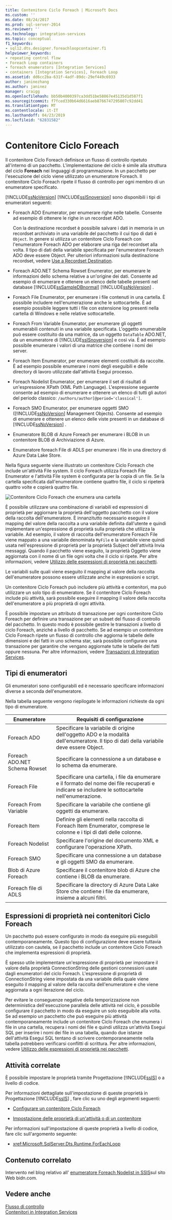 ```yaml
---
title: Contenitore Ciclo Foreach | Microsoft Docs
ms.custom: ''
ms.date: 08/24/2017
ms.prod: sql-server-2014
ms.reviewer: ''
ms.technology: integration-services
ms.topic: conceptual
f1_keywords:
- sql12.dts.designer.foreachloopcontainer.f1
helpviewer_keywords:
- repeating control flow
- Foreach Loop containers
- foreach enumerators [Integration Services]
- containers [Integration Services], Foreach Loop
ms.assetid: dd6cc2ba-631f-4adf-89dc-29ef449c6933
author: janinezhang
ms.author: janinez
manager: craigg
ms.openlocfilehash: bb50b4000397ca3dd51be58867e45135d1d587f1
ms.sourcegitcommit: f7fced330b64d6616aeb8766747295807c92dd41
ms.translationtype: MT
ms.contentlocale: it-IT
ms.lasthandoff: 04/23/2019
ms.locfileid: "62831582"
---
```

# <a name="foreach-loop-container"></a>Contenitore Ciclo Foreach
  Il contenitore Ciclo Foreach definisce un flusso di controllo ripetuto all'interno di un pacchetto. L'implementazione del ciclo è simile alla struttura del ciclo **Foreach** nei linguaggi di programmazione. In un pacchetto per l'esecuzione del ciclo viene utilizzato un enumeratore Foreach.  Il contenitore Ciclo Foreach ripete il flusso di controllo per ogni membro di un enumeratore specificato.  
  
 [!INCLUDE[ssNoVersion](../../../includes/ssnoversion-md.md)] [!INCLUDE[ssISnoversion](../../../includes/ssisnoversion-md.md)] sono disponibili i tipi di enumeratori seguenti:  
  
-   Foreach ADO Enumerator, per enumerare righe nelle tabelle. Consente ad esempio di ottenere le righe in un recordset ADO.  
  
     Con la destinazione recordset è possibile salvare i dati in memoria in un recordset archiviato in una variabile del pacchetto il cui tipo di dati è `Object`. In genere si utilizza un contenitore Ciclo Foreach con l'enumeratore Foreach ADO per elaborare una riga del recordset alla volta. Il tipo di dati della variabile specificata per l'enumeratore Foreach ADO deve essere Object. Per ulteriori informazioni sulla destinazione recordset, vedere [Use a Recordset Destination](../data-flow/recordset-destination.md).  
  
-   Foreach ADO.NET Schema Rowset Enumerator, per enumerare le informazioni dello schema relative a un'origine dei dati. Consente ad esempio di enumerare e ottenere un elenco delle tabelle presenti nel database [!INCLUDE[ssSampleDBnormal](../../includes/sssampledbnormal-md.md)] [!INCLUDE[ssNoVersion](../../../includes/ssnoversion-md.md)] .  
  
-   Foreach File Enumerator, per enumerare i file contenuti in una cartella. È possibile includere nell'enumerazione anche le sottocartelle. È ad esempio possibile leggere tutti i file con estensione log presenti nella cartella di Windows e nelle relative sottocartelle.  
  
-   Foreach From Variable Enumerator, per enumerare gli oggetti enumerabili contenuti in una variabile specificata. L'oggetto enumerabile può essere costituito da una matrice, da un oggetto `DataTable` ADO.NET, da un enumeratore di [!INCLUDE[ssISnoversion](../../../includes/ssisnoversion-md.md)] e così via. È ad esempio possibile enumerare i valori di una matrice che contiene i nomi dei server.  
  
-   Foreach Item Enumerator, per enumerare elementi costituiti da raccolte. È ad esempio possibile enumerare i nomi degli eseguibili e delle directory di lavoro utilizzate dall'attività Esegui processo.  
  
-   Foreach Nodelist Enumerator, per enumerare il set di risultati di un'espressione XPath (XML Path Language). L'espressione seguente consente ad esempio di enumerare e ottenere un elenco di tutti gli autori del periodo classico: `/authors/author[@period='classical']`.  
  
-   Foreach SMO Enumerator, per enumerare oggetti SMO ([!INCLUDE[ssNoVersion](../../../includes/ssnoversion-md.md)] Management Objects). Consente ad esempio di enumerare e ottenere un elenco delle viste presenti in un database di [!INCLUDE[ssNoVersion](../../../includes/ssnoversion-md.md)] .  
  
-   Enumeratore BLOB di Azure Foreach per enumerare i BLOB in un contenitore BLOB di Archiviazione di Azure.  
  
-   Enumeratore foreach File di ADLS per enumerare i file in una directory di Azure Data Lake Store.
  
 Nella figura seguente viene illustrato un contenitore Ciclo Foreach che include un'attività File system. Il ciclo Foreach utilizza Foreach File Enumerator e l'attività File system è configurata per la copia di un file. Se la cartella specificata dall'enumeratore contiene quattro file, il ciclo si ripeterà quattro volte e copierà quattro file.  
  
 ![Contenitore Ciclo Foreach che enumera una cartella](../media/ssis-foreachloop.gif "Contenitore Ciclo Foreach che enumera una cartella")  
  
 È possibile utilizzare una combinazione di variabili ed espressioni di proprietà per aggiornare la proprietà dell'oggetto pacchetto con il valore della raccolta dell'enumeratore. È innanzitutto necessario eseguire il mapping del valore della raccolta a una variabile definita dall'utente e quindi implementare un'espressione di proprietà sulla proprietà che utilizza la variabile. Ad esempio, il valore di raccolta dell'enumeratore Foreach File viene mappato a una variabile denominata `MyFile` e la variabile viene quindi usata nell'espressione di proprietà per la proprietà Subject dell'attività Invia messaggi. Quando il pacchetto viene eseguito, la proprietà Oggetto viene aggiornata con il nome di un file ogni volta che il ciclo si ripete. Per altre informazioni, vedere [Utilizzo delle espressioni di proprietà nei pacchetti](../expressions/use-property-expressions-in-packages.md).  
  
 Le variabili sulle quali viene eseguito il mapping al valore della raccolta dell'enumeratore possono essere utilizzate anche in espressioni e script.  
  
 Un contenitore Ciclo Foreach può includere più attività e contenitori, ma può utilizzare un solo tipo di enumeratore. Se il contenitore Ciclo Foreach include più attività, sarà possibile eseguire il mapping il valore della raccolta dell'enumeratore a più proprietà di ogni attività.  
  
 È possibile impostare un attributo di transazione per ogni contenitore Ciclo Foreach per definire una transazione per un subset del flusso di controllo del pacchetto. In questo modo è possibile gestire le transazioni a livello di ciclo Foreach, anziché a livello di pacchetto. Se ad esempio un contenitore Ciclo Foreach ripete un flusso di controllo che aggiorna le tabelle delle dimensioni e dei fatti in uno schema star, sarà possibile configurare una transazione per garantire che vengano aggiornate tutte le tabelle dei fatti oppure nessuna. Per altre informazioni, vedere [Transazioni di Integration Services](../integration-services-transactions.md).  
  
## <a name="enumerator-types"></a>Tipi di enumeratori  
 Gli enumeratori sono configurabili ed è necessario specificare informazioni diverse a seconda dell'enumeratore.  
  
 Nella tabella seguente vengono riepilogate le informazioni richieste da ogni tipo di enumeratore.  
  
|Enumeratore|Requisiti di configurazione|  
|----------------|--------------------------------|  
|Foreach ADO|Specificare la variabile di origine dell'oggetto ADO e la modalità dell'enumeratore. Il tipo di dati della variabile deve essere Object.|  
|Foreach ADO.NET Schema Rowset|Specificare la connessione a un database e lo schema da enumerare.|  
|Foreach File|Specificare una cartella, i file da enumerare e il formato del nome dei file recuperati e indicare se includere le sottocartelle nell'enumerazione.|  
|Foreach From Variable|Specificare la variabile che contiene gli oggetti da enumerare.|  
|Foreach Item|Definire gli elementi nella raccolta di Foreach Item Enumerator, comprese le colonne e i tipi di dati delle colonne.|  
|Foreach Nodelist|Specificare l'origine del documento XML e configurare l'operazione XPath.|  
|Foreach SMO|Specificare una connessione a un database e gli oggetti SMO da enumerare.|  
|Blob di Azure Foreach|Specificare il contenitore blob di Azure che contiene i BLOB da enumerare.|  
|Foreach file di ADLS|Specificare la directory di Azure Data Lake Store che contiene i file da enumerare, insieme a alcuni filtri.|
  
## <a name="property-expressions-in-foreach-loop-containers"></a>Espressioni di proprietà nei contenitori Ciclo Foreach  
 Un pacchetto può essere configurato in modo da eseguire più eseguibili contemporaneamente. Questo tipo di configurazione deve essere tuttavia utilizzato con cautela, se il pacchetto include un contenitore Ciclo Foreach che implementa espressioni di proprietà.  
  
 È spesso utile implementare un'espressione di proprietà per impostare il valore della proprietà ConnectionString delle gestioni connessioni usate dagli enumeratori del ciclo Foreach. L'espressione di proprietà di ConnectionString viene impostata da una variabile della quale viene eseguito il mapping al valore della raccolta dell'enumeratore e che viene aggiornata a ogni iterazione del ciclo.  
  
 Per evitare le conseguenze negative della temporizzazione non deterministica dell'esecuzione parallela delle attività nel ciclo, è possibile configurare il pacchetto in modo da eseguire un solo eseguibile alla volta. Se ad esempio un pacchetto che può eseguire più attività contemporaneamente include un contenitore Ciclo Foreach che enumera i file in una cartella, recupera i nomi dei file e quindi utilizza un'attività Esegui SQL per inserire i nomi dei file in una tabella, quando due istanze dell'attività Esegui SQL tentano di scrivere contemporaneamente nella tabella potrebbero verificarsi conflitti di scrittura. Per altre informazioni, vedere [Utilizzo delle espressioni di proprietà nei pacchetti](../expressions/use-property-expressions-in-packages.md).  
  
## <a name="related-tasks"></a>Attività correlate  
 È possibile impostare le proprietà tramite Progettazione [!INCLUDE[ssIS](../../../includes/ssis-md.md)] o a livello di codice.  
  
 Per informazioni dettagliate sull'impostazione di queste proprietà in Progettazione [!INCLUDE[ssIS](../../../includes/ssis-md.md)] , fare clic su uno degli argomenti seguenti:  
  
-   [Configurare un contenitore Ciclo Foreach](foreach-loop-container.md)  
  
-   [Impostazione delle proprietà di un'attività o di un contenitore](../set-the-properties-of-a-task-or-container.md)  
  
 Per informazioni sull'impostazione di queste proprietà a livello di codice, fare clic sull'argomento seguente:  
  
-   <xref:Microsoft.SqlServer.Dts.Runtime.ForEachLoop>  
  
## <a name="related-content"></a>Contenuto correlato  
 Intervento nel blog relativo all' [enumeratore Foreach Nodelist in SSIS](https://go.microsoft.com/fwlink/?LinkId=220671)sul sito Web bidn.com.  
  
## <a name="see-also"></a>Vedere anche  
 [Flusso di controllo](control-flow.md)   
 [Contenitori in Integration Services](integration-services-containers.md)  
  
  
